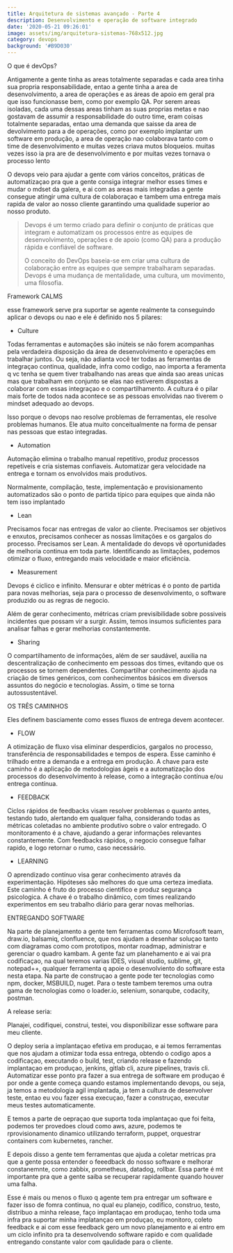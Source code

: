 ```yaml
---
title: Arquitetura de sistemas avançado - Parte 4
description: Desenvolvimento e operação de software integrado
date: '2020-05-21 09:26:01'
image: assets/img/arquitetura-sistemas-768x512.jpg
category: devops
background: '#B9D030'
---
```

O que é devOps?

Antigamente a gente tinha as areas totalmente separadas e cada area tinha sua propria responsabilidade, entao a gente tinha a area de desenvolvimento, a area de operações e as áreas de apoio em geral pra que isso funcionasse bem, como por exemplo QA. Por serem areas isoladas, cada uma dessas areas tinham as suas proprias metas e nao gostavam de assumir a responsabilidade do outro time, eram coisas totalmente separadas, entao uma demanda que saisse da area de devolvimento para a de operações, como por exemplo implantar um software em produção, a area de operação nao colaborava tanto com o time de desenvolvimento e muitas vezes criava mutos bloqueios. muitas vezes isso ia pra are de desenvolvimento e por muitas vezes tornava o processo lento

O devops veio para ajudar a gente com vários conceitos, práticas de automatizaçao pra que a gente consiga integrar melhor esses times e mudar o mdset da galera, e ai com as areas mais integradas a gente consegue atingir uma cultura de colaboraçao e tambem uma entrega mais rapida de valor ao nosso cliente garantindo uma qualidade superior ao nosso produto.

> Devops é um termo criado para definir o conjunto de práticas que integram e automatizam os processos entre as equipes de desenvolvimento, operações e de apoio (como QA) para a produção rápida e confiável de software.
>
> O conceito do DevOps baseia-se em criar uma cultura de colaboração entre as equipes que sempre trabalharam separadas. Devops é uma mudança de mentalidade, uma cultura, um movimento, uma filosofia.

Framework CALMS

esse framework serve pra suportar se agente realmente ta conseguindo aplicar o devops ou nao e ele é definido nos 5 pilares:

* Culture

Todas ferramentas e automações são inúteis se não forem acompanhas pela verdadeira disposição da área de desenvolvimento e operações em trabalhar juntos. Ou seja, não adianta você ter todas as ferramentas de integraçao continua, qualidade, infra como codigo, nao importa a feramenta q vc tenha se quem tiver trabalhando nas areas que ainda sao areas unicas mas que trabalham em conjunto se elas nao estiverem dispostas a colaborar  com essas integraçao e o compartilhamento. A cultura é o pilar mais forte de todos nada acontece se as pessoas envolvidas nao tiverem o mindset adequado ao devops.

Isso porque o devops nao resolve problemas de ferramentas, ele resolve problemas humanos. Ele atua muito conceitualmente na forma de pensar nas pessoas que estao integradas.

* Automation

Automação elimina o trabalho manual repetitivo, produz processos repetíveis e cria sistemas confiaveis. Automatizar gera velocidade na entrega e tornam os envolvidos mais produtivos.

Normalmente, compilação, teste, implementação e provisionamento automatizados são o ponto de partida típico para equipes que ainda não tem isso implantado

* Lean

Precisamos focar nas entregas de valor ao cliente. Precisamos ser objetivos e enxutos, precisamos conhecer as nossas limitações e os gargalos do processo. Precisamos ser Lean. A mentalidade do devops vê oportunidades de melhoria continua em toda parte. Identificando as limitações, podemos otimizar o fluxo, entregando mais velocidade e maior eficiência.

* Measurement

Devops é ciclico e infinito. Mensurar e obter métricas é o ponto de partida para novas melhorias, seja para o processo de desenvolvimento, o software produzido ou as regras de negocio.

Além de gerar conhecimento, métricas criam previsibilidade sobre possiveis incidentes que possam vir a surgir. Assim, temos insumos suficientes para analisar falhas e gerar melhorias constantemente.

* Sharing

O compartilhamento de informações, além de ser saudável, auxilia na descentralização de conhecimento em pessoas dos times, evitando que os processos se tornem dependentes. Compartilhar conhecimento ajuda na criação de times genéricos, com conhecimentos básicos em diversos assuntos do negócio e tecnologias. Assim, o time se torna autossustentável.

OS TRÊS CAMINHOS 

Eles definem basciamente como esses fluxos de entrega devem acontecer. 

* FLOW

A otimização de fluxo visa eliminar desperdicios, gargalos no processo, transferência de responsabilidades e tempos de espera. Esse caminho é trilhado entre a demanda e a entrega em produção. A chave para este caminho é a aplicação de metodologias ágeis e a automatização dos processos do desenvolvimento à release, como a integração contínua e/ou entrega contínua. 

* FEEDBACK

Ciclos rápidos de feedbacks visam resolver problemas o quanto antes, testando tudo, alertando em qualquer falha, considerando todas as métricas coletadas no ambiente produtivo sobre o valor entregado. O monitoramento é a chave, ajudando a gerar informações relevantes constantemente. Com feedbacks rápidos, o negocio consegue falhar rapido, e logo retornar o rumo, caso necessário.

* LEARNING

O aprendizado contínuo visa gerar conhecimento através da experimentação. Hipóteses são melhores do que uma certeza imediata. Este caminho é fruto do processo cientifico e produz segurança psicologica. A chave é o trabalho dinâmico, com times realizando experimentos em seu trabalho diário para gerar novas melhorias.

ENTREGANDO SOFTWARE

Na parte de planejamento a gente tem ferramentas como Microfosoft team, draw.io, balsamiq, clonfluence, que nos ajudam a desenhar soluçao tanto com diagramas como com prototipos, montar roadmap, administrar e gerenciar o quadro kambam. A gente faz um planehamento e ai vai pra codificaçao, na qual teremos varias IDES, visual studio, sublime, git, notepad++, qualquer ferramenta q apoie o desenvolviento do software esta nesta etapa. Na parte de construçao a gente pode ter tecnologias como npm, docker, MSBUILD, nuget. Para o teste tambem teremos uma outra gama de tecnologias como o loader.io, selenium, sonarqube, codacity, postman. 

A release seria:

Planajei, codifiquei, construi, testei, vou disponibilizar esse software para meu cliente.

O deploy seria a implantaçao efetiva em produçao, e ai temos ferramentas que nos ajudam a otimizar toda essa entrega, obtendo o codigo apos a codificaçao, executando o build, test, criando release e fazendo implantaçao em produçao, jenkins, gitlab cli, azure pipelines, travis cli. Automatizar esse ponto pra fazer a sua entrega de software em produçao é por onde a gente começa quando estamos implementando devops, ou seja, ja temos a metodologia agil implantada, ja tem a cultura de desenvolver teste, entao eu vou fazer essa execuçao, fazer a construçao, executar meus testes automaticamente.

E temos a parte de oepraçao que suporta toda implantaçao  que foi feita, podemos ter provedoes cloud como aws, azure, podemos te rprovisionamento dinamico utilizando terraform, puppet, orquestrar containers com kubernetes, rancher.

E depois disso a gente tem ferramentas que ajuda a coletar metricas pra que a gente possa entender o feeedback do nosso software e melhorar constanemnte, como zabbix, prometheus, datadog, rollbar. Essa parte é mt importante pra que a gente saiba se recuperar rapidamente quando houver uma falha.

Esse é mais ou menos o fluxo q agente tem pra entregar um software e fazer isso de fomra continua, no qual eu planejo, codifico, construo, testo, distribuo a minha release, faço implantaçao em produçao, tenho toda uma infra pra suportar minha implatançao em produçao, eu monitoro, coleto feedback e ai com esse feedback gero um novo planejamento e ai entro em um ciclo infinito pra ta desenvolvendo software rapido e com qualidade entregando constante valor com qaulidade para o cliente.
